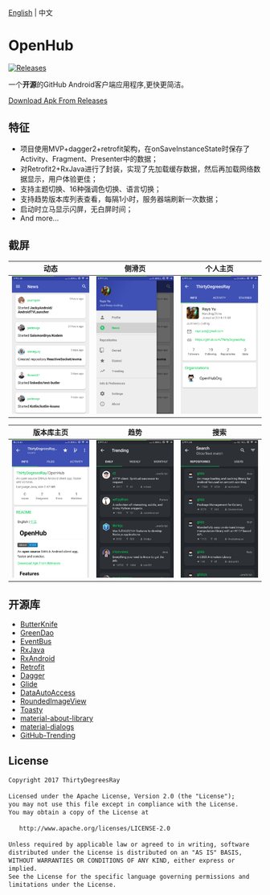 [English](/README.md) | 中文
# OpenHub 
[![Releases](https://img.shields.io/github/release/ThirtyDegreesRay/OpenHub.svg)](https://github.com/ThirtyDegreesRay/OpenHub/releases/latest)

一个**开源**的GitHub Android客户端应用程序,更快更简洁。
<!-- ![OpenHub](https://github.com/ThirtyDegreesRay/OpenHub/raw/master/art/openhub.png) -->

[Download Apk From Releases](https://github.com/ThirtyDegreesRay/OpenHub/releases/latest)

## 特征
* 项目使用MVP+dagger2+retrofit架构，在onSaveInstanceState时保存了Activity、Fragment、Presenter中的数据；
* 对Retrofit2+RxJava进行了封装，实现了先加载缓存数据，然后再加载网络数据显示，用户体验更佳；
* 支持主题切换、16种强调色切换、语言切换；
* 支持趋势版本库列表查看，每隔1小时，服务器端刷新一次数据；
* 启动时立马显示闪屏，无白屏时间；
* And more...

## 截屏

| 动态 | 侧滑页 | 个人主页 |
|:-:|:-:|:-:|
| ![news](/art/news.png?raw=true) | ![drawer](/art/drawer.png?raw=true) | ![profile](/art/profile.png?raw=true) |

| 版本库主页 | 趋势 | 搜索 |
|:-:|:-:|:-:|
| ![repo](/art/repo.png?raw=true) | ![trending](/art/trending.png?raw=true) | ![search](/art/search.png?raw=true) |

## 开源库

* [ButterKnife](https://github.com/JakeWharton/butterknife)
* [GreenDao](https://github.com/greenrobot/greenDAO)
* [EventBus](https://github.com/greenrobot/EventBus)
* [RxJava](https://github.com/ReactiveX/RxJava)
* [RxAndroid](https://github.com/ReactiveX/RxAndroid)
* [Retrofit](https://github.com/square/retrofit)
* [Dagger](https://github.com/google/dagger)
* [Glide](https://github.com/bumptech/glide)
* [DataAutoAccess](https://github.com/ThirtyDegreesRay/DataAutoAccess)
* [RoundedImageView](https://github.com/vinc3m1/RoundedImageView)
* [Toasty](https://github.com/GrenderG/Toasty)
* [material-about-library](https://github.com/daniel-stoneuk/material-about-library)
* [material-dialogs](https://github.com/afollestad/material-dialogs)
* [GitHub-Trending](https://github.com/thedillonb/GitHub-Trending)

## License
    Copyright 2017 ThirtyDegreesRay
    
    Licensed under the Apache License, Version 2.0 (the "License");
    you may not use this file except in compliance with the License.
    You may obtain a copy of the License at
    
       http://www.apache.org/licenses/LICENSE-2.0
    
    Unless required by applicable law or agreed to in writing, software
    distributed under the License is distributed on an "AS IS" BASIS,
    WITHOUT WARRANTIES OR CONDITIONS OF ANY KIND, either express or implied.
    See the License for the specific language governing permissions and
    limitations under the License.



